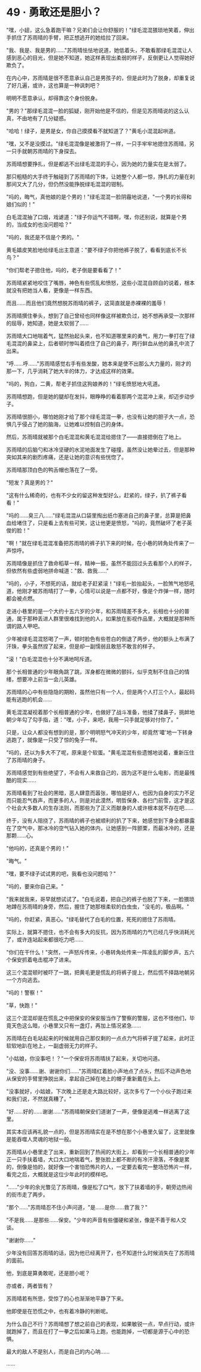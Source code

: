 <link rel="stylesheet" href="../styles/text.css" />
<h1>49 · 勇敢还是胆小？</h1>

"嘿，小妞，这么急着跑干嘛？兄弟们会让你舒服的！"绿毛混混猥琐地笑着，伸出手抓住了苏雨晴的手臂，把正想逃开的她给拉了回来。

"我、我是、我是男的……"苏雨晴怯怯地说道，她低着头，不敢看那绿毛混混让人感到恶心的目光，但是她不知道，她这样表现出柔弱的样子，反倒更让人觉得她好欺负了。

在内心中，苏雨晴是很不愿意承认自己是男孩子的，但是此时为了脱身，却重复说了好几遍，或许，这也算是一种讽刺吧？

明明不愿意承认，却得靠这个身份脱身。

"男的？"那绿毛混混一脸的狐疑，刚开始他是不信的，但是见苏雨晴说的这么认真，不由地有了几分疑惑。

"哈哈！绿子，是男是女，你自己摸摸看不就知道了？"黄毛小混混起哄道。

"嘿，又不是没摸过。"绿毛混混像是被激将了一样，一只手牢牢地摁住苏雨晴，另一只手就朝苏雨晴的下身探去。

苏雨晴想要挣扎，但是都逃不出绿毛混混的手心，因为她的力量实在是太弱了。

那只粗糙的大手终于触碰到了苏雨晴的下体，让她整个人都一惊，挣扎的力量在刹那间又大了几分，但仍然没能挣脱绿毛混混的钳制。

"吗的，晦气，真他娘的是个男的！"绿毛混混一脸阴霾地说道，"一个男的长得和娘们似的！"

白毛混混抽了口烟，戏谑道："绿子你运气不错啊，嘿，你还别说，就算是个男的，当成女的也没问题哈？"

"吗的，我还是不信是个男的。"

黄毛嬉皮笑脸地给绿毛出主意道："要不绿子你把他裤子脱了，看看到底长不长鸟？"

"你们帮老子摁住他，吗的，老子倒是要看看了！"

苏雨晴紧紧地咬住了嘴唇，神色有些慌乱和愤怒，这些小混混自顾自的说着，根本就没有把她当人看，更像是一样东西。

而且……而且他们竟然想脱苏雨晴的裤子，这简直就是赤裸裸的羞辱！

苏雨晴撰住拳头，想到了自己曾经也同样像这样被欺负过，她不想再承受一次那样的屈辱，她知道，她是太软弱了……

苏雨晴大口地喘着气，猛然抬起头来，也不知道哪里来的勇气，用力一拳打在了绿毛混混的鼻梁上，后者顿时惨叫着捂住了自己的鼻子，两行鲜血从他的鼻孔中流了出来。

"呼……呼……"苏雨晴感觉右手有些发酸，她本来是使不出那么大力量的，刚才的那一下，几乎消耗了她大半的体力，才达成这样的效果。

"吗的，狗白，二黄，帮老子抓住这狗娘养的！"绿毛愤怒地大吼道。

苏雨晴想跑，但是她的腿却在发抖，眼睁睁的看着那两个混混冲上来，却迈步动步子。

苏雨晴很胆小，哪怕她刚才给了那个绿毛混混一拳，也没有让她的胆子大一点，恐惧几乎侵占了她的脑海，让她难以控制自己的身体。

然后，苏雨晴就被那个白毛混混和黄毛混混给摁住了——直接摁倒在了地上。

苏雨晴的后脑勺和冰冷坚硬的水泥地面发生了碰撞，虽然没让她晕过去，但是那种突如其来的剧烈疼痛，还是让她的意识有些恍惚了。

苏雨晴那顶白色的鸭舌帽也落在了一旁。

"短发？真是男的？"

"这有什么稀奇的，也有不少女的留这种发型好么，赶紧的，绿子，扒了裤子看看！"

"吗的……臭三八……"绿毛混混从口袋里掏出纸巾塞进自己的鼻子里，总算是把鼻血给堵住了，只是看上去有些可笑，这让他更是愤怒，"吗的，竟然破坏了老子英俊的脸！"

"啊！"就在绿毛混混准备把苏雨晴的裤子扒下来的时候，在小巷的转角处传来了一声惊呼。

苏雨晴像是抓住了救命稻草一样，精神一振，虽然不能回过头去看那个人的样子，但依然有些虚弱地拼命喊道："救、救我……"

"吗的，小子，不想死的话，就给老子赶紧滚！"绿毛一脸抬起头，一脸煞气地怒吼道，他刚才被苏雨晴打了一拳，心情可以说是一点都不好，像是个炸弹一样，随时都会被点燃。

走进小巷里的是一个大约十五六岁的少年，和苏雨晴差不多大，长相也十分的普通，属于那种丢进人群里很难找到他的人，如果放在影视作品里，大概就是那种所谓的路人甲吧。

少年被绿毛混混怒喝了一声，顿时脸色有些苍白的倒退了两步，他的额头上布满了汗珠，拳头虽然捏了起来，但是却一副懦弱且敢怒不敢言的样子。

"滚！"白毛混混也十分不满地呵斥道。

那个长相普通的少年眼角跳了跳，浑身都在微微的颤抖，似乎克制不住自己的情绪，想要冲上前当一会儿英雄。

苏雨晴的心中有些隐隐的期盼，虽然他只有一个人，但是两个人打三个人，最起码能有逃跑的机会……

黄毛混混凝视着那个长相普通的少年，也做好了战斗准备，他揉了揉鼻子，挑衅地朝少年勾了勾手指，道："嘿，小子，来吧，我用一只手就足够对付你了。"

只是，让众人都没有想到的是，那个明明怒气冲天的少年，却竟然'嚯'地一下转身逃跑了，就像是一只受了惊的兔子一样。

"吗的，还以为多大不了呢，原来是个软蛋。"黄毛混混有些遗憾地说着，重新压住了苏雨晴的身子。

苏雨晴感觉到有些绝望了，不会有人来救自己的，因为这不是什么电影，而是最残酷的现实……

苏雨晴看到了社会的黑暗，恶人肆意而嚣张，哪怕是好人，也因为自身的实力不足而只能忍气吞声，而更多的人，则是对此漠然，明哲保身、各扫门前雪，这才是这个社会大多数人的生存法则，而那些为了正义而献身的人或许根本就不存在吧……

终于，没有人阻挠了，苏雨晴的裤子也被顺利的扒了下来，她感觉到下身全都暴露在了空气中，那冰冷的空气钻入她的体内，让她感到一阵颤栗，而最冰冷的，还是那颗……心。

"他吗的，还真是个男的！"

"晦气。"

"嘿，要不绿子试试男的吧，我看也没问题哈？"

"吗的，要来你自己来。"

"我来就我来，哥早就想试试了。"白毛说着，把自己的裤子也脱了下来，一脸猥琐地蹲在苏雨晴的身旁，然后，握住了她那根柔软的白虫虫，"没毛的，极品啊。"

"吗的，你赶紧，真恶心。"绿毛替代了白毛的位置，死死的摁住了苏雨晴。

实际上，就算不摁住，也不会有多大的反抗，因为苏雨晴的力气已经几乎快消耗光了，或许连站起来都很吃力吧……

"你们在干什么！"突然，一声怒斥传来，小巷转角处传来一阵凌乱的脚步声，五六个保安抓着电击棍冲了进来。

这三个混混顿时被吓了一跳，把黄毛更是慌乱的将裤子提上，然后慌不择路地朝另一个方向逃去。

"吗的！警察！"

"草，快跑！"

这三个混混却是在慌乱之中把保安的保安服当作了警察的警服，这也不怪他们，毕竟天色这么暗，小巷里又只有一盏灯，再加上情况紧急……

苏雨晴在白毛站起来的时候就用自己那仅剩的一点点力气将裤子提了起来，此时正软软地趴在地上，一副虚弱无力的样子。

"小姑娘，你没事吧！？"一个保安将苏雨晴扶了起来，关切地问道。

"没、没事……谢、谢谢你们……"苏雨晴红着脸小声地点了点头，然后不动声色地从保安的手臂里挣脱出来，拿起自己掉在地上的帽子重新戴在头上。

"没事就好，小姑娘，下次晚上还是走大路比较好，这次多亏了一个小伙子跑过来和我们说，不然就真糟了。"

"好……好的……谢谢……"苏雨晴朝保安们道谢了一声，便像是逃难一样逃离了这里。

其实本应该再礼貌一点的，但是苏雨晴实在是不想在那个小巷里久留了，这里就像是能吞噬人灵魂的地狱一般。

苏雨晴从小巷里走了出来，重新回到了热闹的大街上，却看到一个长相普通的少年正一只手扶着墙，大口大口地喘着气，整张脸上都不断的有冷汗滑落，不像是累的，倒像是怕的，就好像一个害怕恐怖片的人，一定要去看完一整场恐怖片一样，看完之后，大概就是这位少年此时的模样吧。

"……"少年的余光瞥见了苏雨晴，像是松了口气，放下了扶着墙的手，朝旁边热闹的街市走了两步。

"那个……"苏雨晴忍不住小声问道，"是……是你……救了我？"

"不是我……是那些……保安。"少年的声音有些僵硬和紧张，像是不善于和人交谈。

"谢谢你……"

少年没有回答苏雨晴的话，因为他已经离开了，也不知道什么时候消失在了苏雨晴的面前。

他，到底是算勇敢呢，还是胆小呢？

亦或者，两者皆有？

苏雨晴若有所思，受惊了的心也渐渐地平静了下来。

他即使是在恐慌之中，也有着冷静的判断呢。

为什么自己不行？苏雨晴想了想之前自己的表现，如果敏锐一点，早点行动，或许就跑掉了，而且在打了一拳之后如果马上跑，也能跑掉，一切都是源于心中的恐惧。

最大的敌人不是别人，而是自己的内心呐……

……
